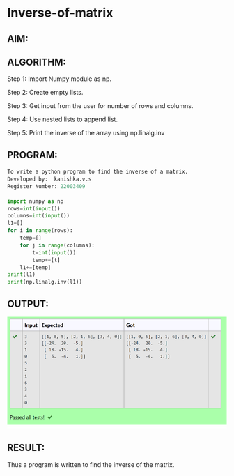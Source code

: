 # Inverse-of-matrix

## AIM:

## ALGORITHM:
Step 1:
Import Numpy module as np.

Step 2:
Create empty lists.

Step 3:
Get input from the user for number of rows and columns.

Step 4:
Use nested lists to append list.

Step 5:
Print the inverse of the array using np.linalg.inv

## PROGRAM:
```python
To write a python program to find the inverse of a matrix.
Developed by:  kanishka.v.s
Register Number: 22003409

import numpy as np
rows=int(input())
columns=int(input())
l1=[]
for i in range(rows):
    temp=[]
    for j in range(columns):
        t=int(input())
        temp+=[t]
    l1+=[temp]
print(l1)
print(np.linalg.inv(l1))
```
## OUTPUT:
![output](/output.png)

## RESULT:
Thus a program is written to find the inverse of the matrix.